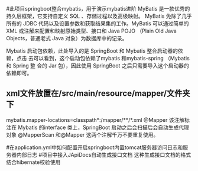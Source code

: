 #此项目springboot整合mybatis，用于演示mybatis进阶
MyBatis 是一款优秀的持久层框架，它支持自定义 SQL 、存储过程以及高级映射。
MyBatis 免除了几乎所有的 JDBC 代码以及设置参数和获取结果集的工作。MyBatis
可以通过简单的 XML 或注解来配置和映射原始类型、接口和 Java POJO （Plain Old
Java Objects，普通老式 Java 对象）为数据库中的记录。

Mybatis 启动包依赖，此处导入的是 SpringBoot 和 Mybatis 整合启动器的依赖，点击
去可以看到，这个启动包依赖了mybatis 和mybatis-spring （Mybatis 和 Spring 整
合的 Jar 包），因此使用 SpringBoot 之后只需要导入这个启动器的依赖即可。

## xml文件放置在/src/main/resource/mapper/文件夹下
mybatis.mapper-locations=classpath*:/mapper/**/*.xml
@Mapper
该注解标注在 Mybatis 的interface 类上，SpringBoot 启动之后会扫描后会自动生成代理对象
@MapperScan 和@Mapper 这两个注解千万不要重复使用。

#在application.yml中如何配置开启springboot内置tomcat服务器访问日志和服务器内部日志
#项目中接入JApiDocs自动生成接口文档
这种生成接口文档的格式结合hibernate校验使用


